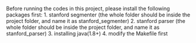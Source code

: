 Before running the codes in this project, please install the following packages first:
    1. stanford segmenter (the whole folder should be inside the project folder, and name it as stanford_segmenter)
    2. stanford parser (the whole folder should be inside the project folder, and name it as stanford_parser)
    3. installing java(1.8+)
    4. modify the Makefile first

